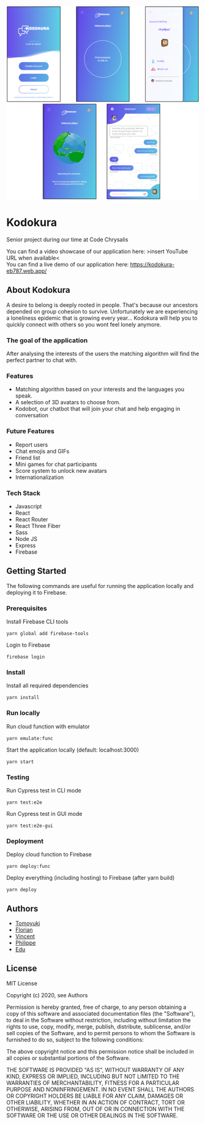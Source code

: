 <!-- <div align="center">
  <img src="https://github.com/Ryukyo/Kodokura/blob/development/showcase2.PNG?raw=true" alt="screenshot-collection"/>
</div> -->

![Homepage](/showcase2.PNG?raw=true "screenshot-collection")

# Kodokura

Senior project during our time at Code Chrysalis

You can find a video showcase of our application here: >insert YouTube URL when available<
</br>
You can find a live demo of our application here: https://kodokura-eb787.web.app/

## About Kodokura

A desire to belong is deeply rooted in people. That's because our ancestors depended on group cohesion to survive.
Unfortunately we are experiencing a loneliness epidemic that is growing every year…
Kodokura will help you to quickly connect with others so you wont feel lonely anymore.

### The goal of the application

After analysing the interests of the users the matching algorithm will find the perfect partner to chat with.

### Features

- Matching algorithm based on your interests and the languages you speak.
- A selection of 3D avatars to choose from.
- Kodobot, our chatbot that will join your chat and help engaging in conversation

### Future Features

- Report users
- Chat emojis and GIFs
- Friend list
- Mini games for chat participants
- Score system to unlock new avatars
- Internationalization

### Tech Stack

- Javascript
- React
- React Router
- React Three Fiber
- Sass
- Node JS
- Express
- Firebase

## Getting Started

The following commands are useful for running the application locally and deploying it to Firebase.

### Prerequisites

Install Firebase CLI tools

```
yarn global add firebase-tools
```

Login to Firebase

```
firebase login
```

### Install

Install all required dependencies

```
yarn install
```

### Run locally

Run cloud function with emulator

```
yarn emulate:func
```

Start the application locally (default: localhost:3000)

```
yarn start
```

### Testing

Run Cypress test in CLI mode

```
yarn test:e2e
```

Run Cypress test in GUI mode

```
yarn test:e2e-gui
```

### Deployment

Deploy cloud function to Firebase

```
yarn deploy:func
```

Deploy everything (including hosting) to Firebase (after yarn build)

```
yarn deploy
```

## Authors

- [Tomoyuki](https://github.com/bakisunsan)
- [Florian](https://github.com/Ryukyo)
- [Vincent](https://github.com/TwenLeMammouth)
- [Philippe](https://github.com/pw-yuu)
- [Edu](https://github.com/eduru)

## License

MIT License

Copyright (c) 2020, see Authors

Permission is hereby granted, free of charge, to any person obtaining a copy
of this software and associated documentation files (the "Software"), to deal
in the Software without restriction, including without limitation the rights
to use, copy, modify, merge, publish, distribute, sublicense, and/or sell
copies of the Software, and to permit persons to whom the Software is
furnished to do so, subject to the following conditions:

The above copyright notice and this permission notice shall be included in all
copies or substantial portions of the Software.

THE SOFTWARE IS PROVIDED "AS IS", WITHOUT WARRANTY OF ANY KIND, EXPRESS OR
IMPLIED, INCLUDING BUT NOT LIMITED TO THE WARRANTIES OF MERCHANTABILITY,
FITNESS FOR A PARTICULAR PURPOSE AND NONINFRINGEMENT. IN NO EVENT SHALL THE
AUTHORS OR COPYRIGHT HOLDERS BE LIABLE FOR ANY CLAIM, DAMAGES OR OTHER
LIABILITY, WHETHER IN AN ACTION OF CONTRACT, TORT OR OTHERWISE, ARISING FROM,
OUT OF OR IN CONNECTION WITH THE SOFTWARE OR THE USE OR OTHER DEALINGS IN THE
SOFTWARE.
